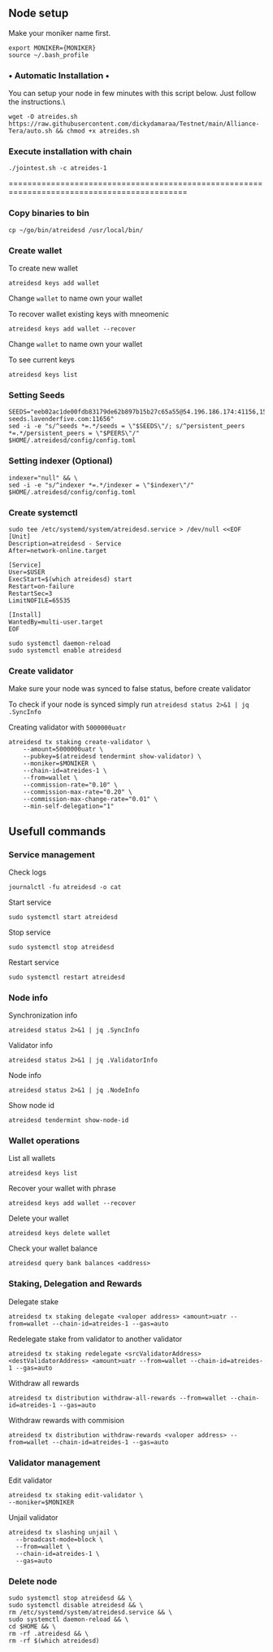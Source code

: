 ## Node setup
Make your moniker name first.
```
export MONIKER={MONIKER}
source ~/.bash_profile
```
### • Automatic Installation •
You can setup your node in few minutes with this script below. Just follow the instructions.\
```
wget -O atreides.sh https://raw.githubusercontent.com/dickydamaraa/Testnet/main/Alliance-Tera/auto.sh && chmod +x atreides.sh
```

### Execute installation with chain
```
./jointest.sh -c atreides-1
```
============================================================================================
### Copy binaries to bin
```
cp ~/go/bin/atreidesd /usr/local/bin/
```

### Create wallet
To create new wallet
```
atreidesd keys add wallet
```
Change `wallet` to name own your wallet

To recover wallet existing keys with mneomenic 
```
atreidesd keys add wallet --recover
```
Change `wallet` to name own your wallet

To see current keys 
```
atreidesd keys list
```

### Setting Seeds
```
SEEDS="eeb02ac1de00fdb83179de62b897b15b27c65a55@54.196.186.174:41156,15e474a5163a3e63d4030c14e6e42cfd6e4d5afc@35.168.16.221:41156,1772a7a48530cc8adc447fdb7b720c064411667b@goa-seeds.lavenderfive.com:11656" 
sed -i -e "s/^seeds *=.*/seeds = \"$SEEDS\"/; s/^persistent_peers *=.*/persistent_peers = \"$PEERS\"/" $HOME/.atreidesd/config/config.toml
```

### Setting indexer (Optional)
```
indexer="null" && \
sed -i -e "s/^indexer *=.*/indexer = \"$indexer\"/" $HOME/.atreidesd/config/config.toml
```

### Create systemctl
```
sudo tee /etc/systemd/system/atreidesd.service > /dev/null <<EOF
[Unit]
Description=atreidesd - Service
After=network-online.target

[Service]
User=$USER
ExecStart=$(which atreidesd) start
Restart=on-failure
RestartSec=3
LimitNOFILE=65535

[Install]
WantedBy=multi-user.target
EOF
```
```
sudo systemctl daemon-reload
sudo systemctl enable atreidesd
```
### Create validator
Make sure your node was synced to false status, before create validator

To check if your node is synced simply run
`atreidesd status 2>&1 | jq .SyncInfo`

Creating validator with `5000000uatr`

```
atreidesd tx staking create-validator \
    --amount=5000000uatr \
    --pubkey=$(atreidesd tendermint show-validator) \
    --moniker=$MONIKER \
    --chain-id=atreides-1 \
    --from=wallet \
    --commission-rate="0.10" \
    --commission-max-rate="0.20" \
    --commission-max-change-rate="0.01" \
    --min-self-delegation="1"
```

## Usefull commands
### Service management
Check logs
```
journalctl -fu atreidesd -o cat
```

Start service
```
sudo systemctl start atreidesd
```

Stop service
```
sudo systemctl stop atreidesd
```

Restart service
```
sudo systemctl restart atreidesd
```

### Node info
Synchronization info
```
atreidesd status 2>&1 | jq .SyncInfo
```

Validator info
```
atreidesd status 2>&1 | jq .ValidatorInfo
```

Node info
```
atreidesd status 2>&1 | jq .NodeInfo
```

Show node id
```
atreidesd tendermint show-node-id
```

### Wallet operations
List all wallets
```
atreidesd keys list
```

Recover your wallet with phrase
```
atreidesd keys add wallet --recover
```

Delete your wallet
```
atreidesd keys delete wallet
```

Check your wallet balance
```
atreidesd query bank balances <address>
```

### Staking, Delegation and Rewards
Delegate stake
```
atreidesd tx staking delegate <valoper address> <amount>uatr --from=wallet --chain-id=atreides-1 --gas=auto
```

Redelegate stake from validator to another validator
```
atreidesd tx staking redelegate <srcValidatorAddress> <destValidatorAddress> <amount>uatr --from=wallet --chain-id=atreides-1 --gas=auto
```

Withdraw all rewards
```
atreidesd tx distribution withdraw-all-rewards --from=wallet --chain-id=atreides-1 --gas=auto
```

Withdraw rewards with commision
```
atreidesd tx distribution withdraw-rewards <valoper address> --from=wallet --chain-id=atreides-1 --gas=auto
```

### Validator management
Edit validator
```
atreidesd tx staking edit-validator \
--moniker=$MONIKER 
```
Unjail validator
```
atreidesd tx slashing unjail \
  --broadcast-mode=block \
  --from=wallet \
  --chain-id=atreides-1 \
  --gas=auto
```

### Delete node
```
sudo systemctl stop atreidesd && \
sudo systemctl disable atreidesd && \
rm /etc/systemd/system/atreidesd.service && \
sudo systemctl daemon-reload && \
cd $HOME && \
rm -rf .atreidesd && \
rm -rf $(which atreidesd)
```